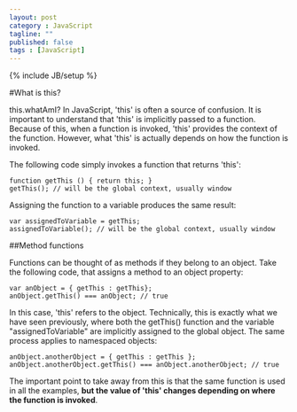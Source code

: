 ```yaml
---
layout: post
category : JavaScript
tagline: ""
published: false
tags : [JavaScript]
---
```

{% include JB/setup %}

#What is this?

this.whatAmI? In JavaScript, 'this' is often a source of confusion. It is important to understand that 'this' is implicitly passed to a function. Because of this, when a function is invoked, 'this' provides the context of the function. However, what 'this' is actually depends on how the function is invoked.

The following code simply invokes a function that returns 'this':

	function getThis () { return this; }
	getThis(); // will be the global context, usually window

Assigning the function to a variable produces the same result:

	var assignedToVariable = getThis;
	assignedToVariable(); // will be the global context, usually window

##Method functions

Functions can be thought of as methods if they belong to an object. Take the following code, that assigns a method to an object property:

	var anObject = { getThis : getThis};
	anObject.getThis() === anObject; // true

In this case, 'this' refers to the object. Technically, this is exactly what we have seen previously, where both the getThis() function and the variable "assignedToVariable" are implicitly assigned to the global object. The same process applies to namespaced objects: 

	anObject.anotherObject = { getThis : getThis };
	anObject.anotherObject.getThis() === anObject.anotherObject; // true

The important point to take away from this is that the same function is used in all the examples, **but the value of 'this' changes depending on where the function is invoked**. 